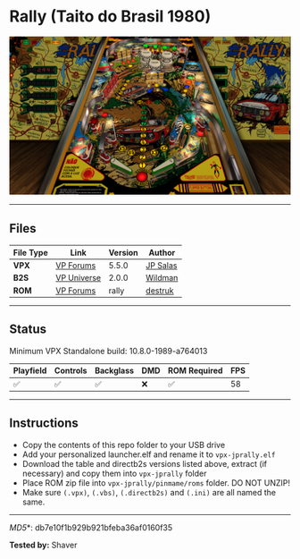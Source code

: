 # Rally (Taito do Brasil 1980)

![Table Preview](../../images/vpx-jps-rally-preview.jpg)

---

## Files
| File Type | Link | Version | Author | 
|-----------|--------|----------|--------------|
| **VPX** | [VP Forums](https://www.vpforums.org/index.php?app=downloads&showfile=13141) | 5.5.0 | [JP Salas](https://www.vpforums.org/index.php?showuser=277) |
| **B2S** | [VP Universe](https://vpuniverse.com/files/file/3095-rally-taito-1980/) | 2.0.0 | [Wildman](https://vpuniverse.com/profile/5-wildman/) |
| **ROM** | [VP Forums](https://www.vpforums.org/index.php?app=downloads&showfile=577) | rally | [destruk](https://www.vpforums.org/index.php?showuser=5) |

---

## Status 
Minimum VPX Standalone build: 10.8.0-1989-a764013

| Playfield | Controls | Backglass | DMD | ROM Required | FPS | 
|-----------|----------|-----------|-----|--------------|-----|
| :white_check_mark: | :white_check_mark: | :white_check_mark: | :x: | :white_check_mark: | 58 |

---

## Instructions

- Copy the contents of this repo folder to your USB drive
- Add your personalized launcher.elf and rename it to `vpx-jprally.elf`
- Download the table and directb2s versions listed above, extract (if necessary) and copy them into `vpx-jprally` folder
- Place ROM zip file into `vpx-jprally/pinmame/roms` folder. DO NOT UNZIP!
- Make sure `(.vpx)`, `(.vbs)`, `(.directb2s)` and `(.ini)` are all named the same.

---

*MD5**: db7e10f1b929b921bfeba36af0160f35

**Tested by:** Shaver
